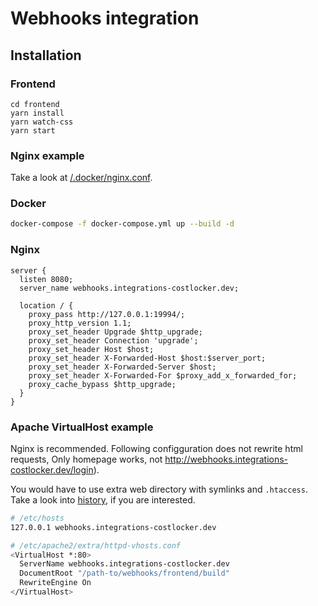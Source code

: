 
# Webhooks integration

## Installation

### Frontend

```
cd frontend
yarn install
yarn watch-css
yarn start
```

### Nginx example

Take a look at [/.docker/nginx.conf](/.docker/nginx.conf).

### Docker

```bash
docker-compose -f docker-compose.yml up --build -d
```

### Nginx

```
server {  
  listen 8080;
  server_name webhooks.integrations-costlocker.dev;

  location / {
    proxy_pass http://127.0.0.1:19994/;
    proxy_http_version 1.1;
    proxy_set_header Upgrade $http_upgrade;
    proxy_set_header Connection 'upgrade';
    proxy_set_header Host $host;
    proxy_set_header X-Forwarded-Host $host:$server_port;
    proxy_set_header X-Forwarded-Server $host;
    proxy_set_header X-Forwarded-For $proxy_add_x_forwarded_for;
    proxy_cache_bypass $http_upgrade;
  }
}
```

### Apache VirtualHost example

Nginx is recommended. Following configguration does not rewrite html requests,
Only homepage works, not http://webhooks.integrations-costlocker.dev/login).

You would have to use extra web directory with symlinks and `.htaccess`.
Take a look into [history](https://github.com/costlocker/integrations), if you are interested.

```bash
# /etc/hosts
127.0.0.1 webhooks.integrations-costlocker.dev

# /etc/apache2/extra/httpd-vhosts.conf
<VirtualHost *:80>
  ServerName webhooks.integrations-costlocker.dev
  DocumentRoot "/path-to/webhooks/frontend/build"
  RewriteEngine On
</VirtualHost>
```
